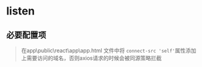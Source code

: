 # listen

## 必要配置项
  > 在app\public\react\app\app.html 文件中将 `connect-src 'self'`属性添加上需要访问的域名，否则axios请求的时候会被同源策略拦截
